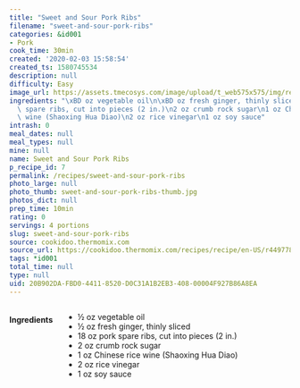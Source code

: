 ```yaml
---
title: "Sweet and Sour Pork Ribs"
filename: "sweet-and-sour-pork-ribs"
categories: &id001
- Pork
cook_time: 30min
created: '2020-02-03 15:58:54'
created_ts: 1580745534
description: null
difficulty: Easy
image_url: https://assets.tmecosys.com/image/upload/t_web575x575/img/recipe/ras/Assets/F772BA2A-2A16-4BAC-987F-29DCE887942E/Derivates/887DE0F0-8570-4E9C-8FD8-238A90CF4593.jpg
ingredients: "\xBD oz vegetable oil\n\xBD oz fresh ginger, thinly sliced\n18 oz pork\
  \ spare ribs, cut into pieces (2 in.)\n2 oz crumb rock sugar\n1 oz Chinese rice\
  \ wine (Shaoxing Hua Diao)\n2 oz rice vinegar\n1 oz soy sauce"
intrash: 0
meal_dates: null
meal_types: null
mine: null
name: Sweet and Sour Pork Ribs
p_recipe_id: 7
permalink: /recipes/sweet-and-sour-pork-ribs
photo_large: null
photo_thumb: sweet-and-sour-pork-ribs-thumb.jpg
photos_dict: null
prep_time: 10min
rating: 0
servings: 4 portions
slug: sweet-and-sour-pork-ribs
source: cookidoo.thermomix.com
source_url: https://cookidoo.thermomix.com/recipes/recipe/en-US/r449778
tags: *id001
total_time: null
type: null
uid: 20B902DA-FBD0-4411-8520-D0C31A1B2EB3-408-00004F927B86A8EA
---
```

<div class="large-8 medium-7 columns" id="writeup">	</div><!-- #writeup -->
</div><!-- #row-one -->
<div class="row" id="row-two">	<div class="medium-4 small-5 columns" id="ingredients"><h4>Ingredients</h4><div class="box box-ingredients content"><ul>
<li>½ oz vegetable oil</li>
<li>½ oz fresh ginger, thinly sliced</li>
<li>18 oz pork spare ribs, cut into pieces (2 in.)</li>
<li>2 oz crumb rock sugar</li>
<li>1 oz Chinese rice wine (Shaoxing Hua Diao)</li>
<li>2 oz rice vinegar</li>
<li>1 oz soy sauce</li>
</ul>
</div>	</div>	<div class="medium-6 small-7 columns" id="directions">	</div>